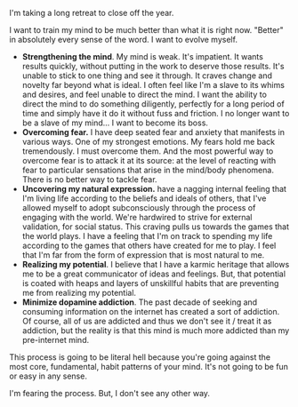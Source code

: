 I'm taking a long retreat to close off the year.

I want to train my mind to be much better than what it is right now. "Better" in absolutely every sense of the word. I want to evolve myself.

- **Strengthening the mind**. My mind is weak. It's impatient. It wants results quickly, without putting in the work to deserve those results. It's unable to stick to one thing and see it through. It craves change and novelty far beyond what is ideal. I often feel like I'm a slave to its whims and desires, and feel unable to direct the mind. I want the ability to direct the mind to do something diligently, perfectly for a long period of time and simply have it do it without fuss and friction. I no longer want to be a slave of my mind... I want to become its boss.
- **Overcoming fear.** I have deep seated fear and anxiety that manifests in various ways. One of my strongest emotions. My fears hold me back tremendously. I must overcome them. And the most powerful way to overcome fear is to attack it at its source: at the level of reacting with fear to particular sensations that arise in the mind/body phenomena. There is no better way to tackle fear.
- **Uncovering my natural expression.** have a nagging internal feeling that I'm living life according to the beliefs and ideals of others, that I've allowed myself to adopt subconsciously through the process of engaging with the world. We're hardwired to strive for external validation, for social status. This craving pulls us towards the games that the world plays. I have a feeling that I'm on track to spending my life according to the games that others have created for me to play. I feel that I'm far from the form of expression that is most natural to me. 
- **Realizing my potential**. I believe that I have a karmic heritage that allows me to be a great communicator of ideas and feelings. But, that potential is coated with heaps and layers of unskillful habits that are preventing me from realizing my potential.
- **Minimize dopamine addiction**. The past decade of seeking and consuming information on the internet has created a sort of addiction. Of course, all of us are addicted and thus we don't see it / treat it as addiction, but the reality is that this mind is much more addicted than my pre-internet mind.

This process is going to be literal hell because you're going against the most core, fundamental, habit patterns of your mind. It's not going to be fun or easy in any sense.

I'm fearing the process. But, I don't see any other way.